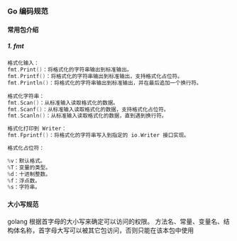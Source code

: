 ### Go 编码规范

#### 常用包介绍

##### 1. fmt 
```go
格式化输入：
fmt.Print()：将格式化的字符串输出到标准输出。
fmt.Printf()：将格式化的字符串输出到标准输出，支持格式化占位符。
fmt.Println()：将格式化的字符串输出到标准输出，并在最后追加一个换行符。
 
格式化字符串：
fmt.Scan()：从标准输入读取格式化的数据。
fmt.Scanf()：从标准输入读取格式化的数据，支持格式化占位符。
fmt.Scanln()：从标准输入读取格式化的数据，直到遇到换行符。

格式化打印到 Writer：
fmt.Fprintf()：将格式化的字符串写入到指定的 io.Writer 接口实现。

格式化占位符：

%v：默认格式。
%T：变量的类型。
%d：十进制整数。
%f：浮点数。
%s：字符串。

```


#### 大小写规范
golang 根据首字母的大小写来确定可以访问的权限。 方法名、常量、变量名、结构体名称，首字母大写可以被其它包访问，否则只能在该本包中使用